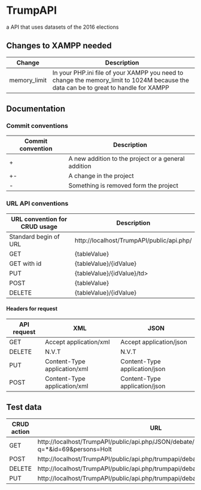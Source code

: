 # TrumpAPI
a API that uses datasets of the 2016  elections


<h2> Changes to XAMPP needed</h2>
<table>
<thead>
<tr>
<th>Change</th>
<th>Description</th>
</tr>
</thead>
<tbody>
 
<tr>
<td>memory_limit</td>
<td>In your PHP.ini file of your XAMPP you need to change the memory_limit to 1024M because the data can be to great to handle for XAMPP</td>
</tr>
</tbody>
</table>

<h2> Documentation</h2>
<h3> Commit conventions</h3>
<table>
<thead>
<tr>
<th>Commit convention</th>
<th>Description</th>
</tr>
</thead>
<tbody>
 
<tr>
<td>+</td>
<td>A new addition to the project or a general addition</td>
</tr>
<tr>
<td>+-</td>
<td>A change in the project</td>
</tr>
<td>-</td>
<td>Something is removed form the project</td>
</tr>
</tbody>
</table>

<h3> URL API conventions</h3>

<table>
<thead>
<tr>
<th>URL convention for CRUD usage</th>
<th>Description</th>
</tr>
</thead>
<tbody>
 
<tr>
<td>Standard begin of URL</td>
<td>http://localhost/TrumpAPI/public/api.php/</td>
</tr>
<tr>
<td>GET</td>
<td>{tableValue}</td>
</tr>
<tr>
<td>GET with id</td>
<td>{tableValue}/{idValue}</td>
</tr>
<tr>
<td>PUT</td>
<td>{tableValue}/{idValue}/td>
</tr>
<tr>
<td>POST</td>
<td>{tableValue}</td>
</tr>
<tr>
<td>DELETE</td>
<td>{tableValue}/{idValue}</td>
</tr>
</tbody>
</table>

<h4> Headers for request</h4>

<table>
<thead>
<tr>
<th>API request</th>
<th>XML</th>
 <th>JSON</th>
</tr>
</thead>
<tbody>
 
<tr>
<td>GET</td>
<td>Accept application/xml</td>
<td>Accept application/json</td>
</tr>

<tr>
<td>DELETE</td>
<td>N.V.T</td>
<td>N.V.T</td>
</tr>

<tr>
<td>PUT</td>
<td>Content-Type application/xml</td>
<td>Content-Type application/json</td>
</tr>
<tr>
<td>POST</td>
<td>Content-Type application/xml</td>
<td>Content-Type application/json</td>
</tr>
</tbody>
</table>

<h2> Test data</h2>
<table>
<thead>
<tr>
<th>CRUD action</th>
<th>URL</th>
</tr>
</thead>
<tbody>
 
<tr>
<td>GET</td>
<td>http://localhost/TrumpAPI/public/api.php/JSON/debate/search?q=*&id=69&persons=Holt</td>
</tr>
<tr>
<td>POST</td>
<td>http://localhost/TrumpAPI/public/api.php/trumpapi/debate/469|thijs|lol|10@26@16</td>
</tr>
<tr>
<td>DELETE</td>
<td>http://localhost/TrumpAPI/public/api.php/trumpapi/debate/ID=469|Person=thijs</td>
</tr>
<tr>
<td>PUT</td>
<td>http://localhost/TrumpAPI/public/api.php/trumpapi/debate/ID=69/Person=Holt</td>
</tr>
</tbody>
</table>
